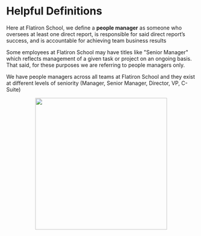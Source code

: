 # Helpful Definitions

Here at Flatiron School, we define a **people manager** as someone who oversees at least one direct report, is responsible for said direct report’s success, and is accountable for achieving team business results 

Some employees at Flatiron School may have titles like "Senior Manager" which reflects management of a given task or project on an ongoing basis. That said, for these purposes we are referring to people managers only.

We have people managers across all teams at Flatiron School and they exist at different levels of seniority (Manager, Senior Manager, Director, VP, C-Suite)

<p align="center">
  <img src="file:///Users/flatironschool/Desktop/Screen%20Shot%202017-08-04%20at%203.57.03%20PM.png" width="350"/>
</p>
